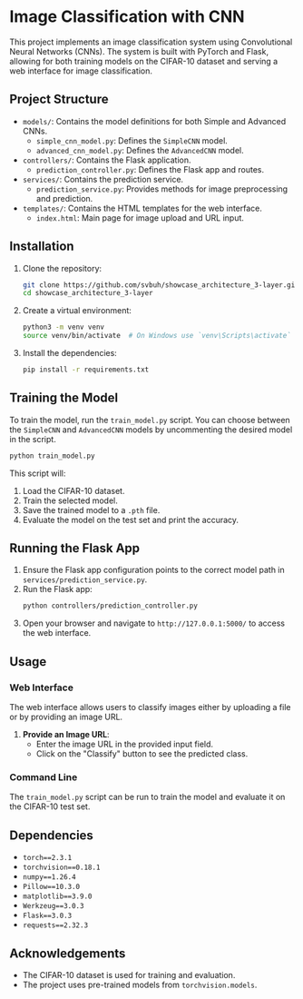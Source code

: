 
# Image Classification with CNN

This project implements an image classification system using Convolutional Neural Networks (CNNs). The system is built with PyTorch and Flask, allowing for both training models on the CIFAR-10 dataset and serving a web interface for image classification.

## Project Structure

- `models/`: Contains the model definitions for both Simple and Advanced CNNs.
  - `simple_cnn_model.py`: Defines the `SimpleCNN` model.
  - `advanced_cnn_model.py`: Defines the `AdvancedCNN` model.
- `controllers/`: Contains the Flask application.
  - `prediction_controller.py`: Defines the Flask app and routes.
- `services/`: Contains the prediction service.
  - `prediction_service.py`: Provides methods for image preprocessing and prediction.
- `templates/`: Contains the HTML templates for the web interface.
  - `index.html`: Main page for image upload and URL input.

## Installation

1. Clone the repository:
    ```sh
    git clone https://github.com/svbuh/showcase_architecture_3-layer.git
    cd showcase_architecture_3-layer
    ```

2. Create a virtual environment:
    ```sh
    python3 -m venv venv
    source venv/bin/activate  # On Windows use `venv\Scripts\activate`
    ```

3. Install the dependencies:
    ```sh
    pip install -r requirements.txt
    ```

## Training the Model

To train the model, run the `train_model.py` script. You can choose between the `SimpleCNN` and `AdvancedCNN` models by uncommenting the desired model in the script.

```sh
python train_model.py
```

This script will:
1. Load the CIFAR-10 dataset.
2. Train the selected model.
3. Save the trained model to a `.pth` file.
4. Evaluate the model on the test set and print the accuracy.

## Running the Flask App

1. Ensure the Flask app configuration points to the correct model path in `services/prediction_service.py`.
2. Run the Flask app:
    ```sh
    python controllers/prediction_controller.py
    ```
3. Open your browser and navigate to `http://127.0.0.1:5000/` to access the web interface.

## Usage

### Web Interface

The web interface allows users to classify images either by uploading a file or by providing an image URL.

1. **Provide an Image URL**:
   - Enter the image URL in the provided input field.
   - Click on the "Classify" button to see the predicted class.

### Command Line

The `train_model.py` script can be run to train the model and evaluate it on the CIFAR-10 test set.

## Dependencies

- `torch==2.3.1`
- `torchvision==0.18.1`
- `numpy==1.26.4`
- `Pillow==10.3.0`
- `matplotlib==3.9.0`
- `Werkzeug==3.0.3`
- `Flask==3.0.3`
- `requests==2.32.3`

## Acknowledgements

- The CIFAR-10 dataset is used for training and evaluation.
- The project uses pre-trained models from `torchvision.models`.
